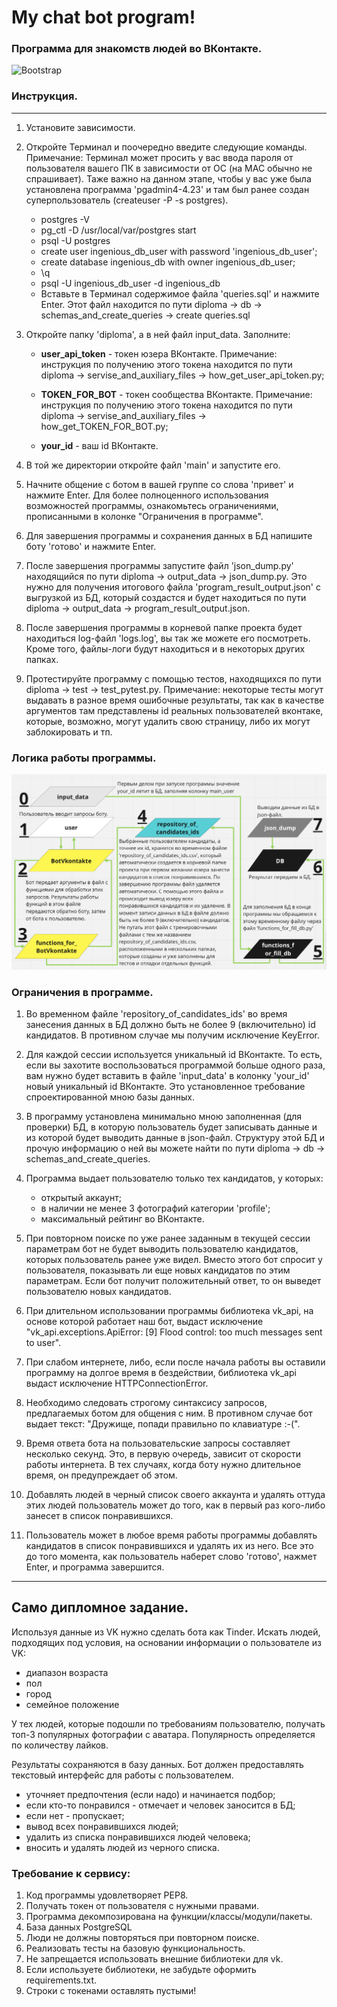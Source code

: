 # My chat bot program!
### Программа для знакомств людей во ВКонтакте.
![Bootstrap](https://i0.wp.com/citeia.com/wp-content/uploads/2019/09/a-complete-guide-to-chatbot-development-from-tools-to-best-practices-featured.jpg?resize=780%2C470&ssl=1)

### Инструкция.
___
1. Установите зависимости.
2. Откройте Терминал и поочередно введите следующие команды. Примечание: Терминал может просить у вас ввода пароля от пользователя вашего ПК в зависимости от ОС (на MAC обычно не спрашивает). Таже важно на данном этапе, чтобы у вас уже была установлена программа 'pgadmin4-4.23' и там был ранее создан суперпользователь (createuser -P -s postgres).
    * postgres -V
    * pg_ctl -D /usr/local/var/postgres start
    * psql -U postgres
    * create user ingenious_db_user with password 'ingenious_db_user';
    * create database ingenious_db with owner ingenious_db_user;
    * \q
    * psql -U ingenious_db_user -d ingenious_db
    * Вставьте в Терминал содержимое файла 'queries.sql' и нажмите Enter. Этот файл находится по пути diploma -> db -> schemas_and_create_queries -> create queries.sql
1. Откройте папку 'diploma', а в ней файл input_data. Заполните:

    * **user_api_token** - токен юзера ВКонтакте. Примечание: инструкция по получению этого токена находится по пути diploma -> servise_and_auxiliary_files -> how_get_user_api_token.py;
    
    * **TOKEN_FOR_BOT** - токен сообщества ВКонтакте. Примечание: инструкция по получению этого токена находится по пути diploma -> servise_and_auxiliary_files -> how_get_TOKEN_FOR_BOT.py;
    * **your_id** - ваш id ВКонтакте. 
    
2. В той же директории откройте файл 'main' и запустите его.
    
3. Начните общение с ботом в вашей группе со слова 'привет' и нажмите Enter. Для более полноценного использования возможностей программы, ознакомьтесь ограничениями, прописанными в колонке "Ограничения в программе".
    
4. Для завершения программы и сохранения данных в БД напишите боту 'готово' и нажмите Enter.
    
5. После завершения программы запустите файл 'json_dump.py' находящийся по пути diploma -> output_data -> json_dump.py. Это нужно для получения итогового файла 'program_result_output.json' с выгрузкой из БД, который создастся и будет находиться по пути diploma -> output_data -> program_result_output.json.
    
6. После завершения программы в корневой папке проекта будет находиться log-файл 'logs.log', вы так же можете его посмотреть. Кроме того, файлы-логи будут находиться и в некоторых других папках. 

7. Протестируйте программу с помощью тестов, находящихся по пути diploma -> test -> test_pytest.py. Примечание: некоторые тесты могут выдавать в разное время ошибочные результаты, так как в качестве аргументов там представлены id реальных пользователей вконтаке, которые, возможно, могут удалить свою страницу, либо их могут заблокировать и тп.  


### Логика работы программы.
![Bootstrap](https://github.com/ervand7/My_best_summary_about_python/blob/master/summary/web_scraping/HTML/2020/logic.png?raw=true)

### Ограничения в программе.
1. Во временном файле 'repository_of_candidates_ids' во время занесения данных в БД должно быть не более 9 (включительно) id кандидатов. В противном случае мы получим исключение KeyError.

2. Для каждой сессии используется уникальный id ВКонтакте. То есть, если вы захотите воспользоваться программой больше одного раза, вам нужно будет вставить в файле 'input_data' в колонку 'your_id' новый уникальный id ВКонтакте. Это установленное требование спроектированной мною базы данных.

3. В программу установлена минимально мною заполненная (для проверки) БД, в которую пользователь будет записывать данные и из которой будет выводить данные в json-файл. Структуру этой БД и прочую информацию о ней вы можете найти по пути diploma -> db -> schemas_and_create_queries.

4. Программа выдает пользователю только тех кандидатов, у которых:
    * открытый аккаунт;
    * в наличии не менее 3 фотографий категории 'profile';
    * максимальный рейтинг во ВКонтакте.

5. При повторном поиске по уже ранее заданным в текущей сессии параметрам бот не будет выводить пользователю кандидатов, которых пользователь ранее уже видел. Вместо этого бот спросит у пользователя, показывать ли еще новых кандидатов по этим параметрам. Если бот получит положительный ответ, то он выведет пользователю новых кандидатов.

6. При длительном использовании программы библиотека vk_api, на основе которой работает наш бот, выдаст исключение "vk_api.exceptions.ApiError: [9] Flood control: too much messages sent to user".

7. При слабом интернете, либо, если после начала работы вы оставили программу на долгое время в бездействии, библиотека vk_api выдаст исключение HTTPConnectionError.

8. Необходимо следовать строгому синтаксису запросов, предлагаемых ботом для общения с ним. В противном случае бот выдает текст: "Дружище, попади правильно по клавиатуре :-(".

9. Время ответа бота на пользовательские запросы составляет несколько секунд. Это, в первую очередь, зависит от скорости работы интернета. В тех случаях, когда боту нужно длительное время, он предупреждает об этом.

10. Добавлять людей в черный список своего аккаунта и удалять оттуда этих людей пользователь может до того, как в первый раз кого-либо занесет в список понравившихся.

11. Пользователь может в любое время работы программы добавлять кандидатов в список понравившихся и удалять их из него. Все это до того момента, как пользователь наберет слово 'готово', нажмет Enter, и программа завершится.
***
## Само дипломное задание.
Используя данные из VK нужно сделать бота как Tinder. Искать людей, подходящих под условия, на основании информации о пользователе из VK:
- диапазон возраста
- пол
- город
- семейное положение


У тех людей, которые подошли по требованиям пользователю, получать топ-3 популярных фотографии с аватара. Популярность определяется по количеству лайков.

Результаты сохраняются в базу данных.
Бот должен предоставлять текстовый интерфейс для работы с пользователем.  
- уточняет предпочтения (если надо) и начинается подбор;
- если кто-то понравился - отмечает и человек заносится в БД;
- если нет - пропускает;
- вывод всех понравившихся людей;
- удалить из списка понравившихся людей человека;  
- вносить и удалять людей из черного списка.





### Требование к сервису:
1. Код программы удовлетворяет PEP8.
2. Получать токен от пользователя с нужными правами.
3. Программа декомпозирована на функции/классы/модули/пакеты.
4. База данных PostgreSQL
5. Люди не должны повторяться при повторном поиске.
6. Реализовать тесты на базовую функциональность.
7. Не запрещается использовать внешние библиотеки для vk.
8. Если используете библиотеки, не забудьте оформить requirements.txt.
9. Строки с токенами оставлять пустыми!


 
